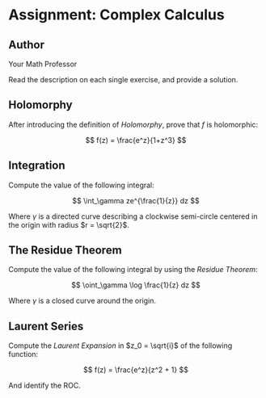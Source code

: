 # Assignment: Complex Calculus

## Author
Your Math Professor

Read the description on each single exercise, and provide a solution.

## Holomorphy
After introducing the definition of _Holomorphy_, prove that $f$ is holomorphic:

$$
f(z) = \frac{e^z}{1+z^3}
$$

## Integration
Compute the value of the following integral:

$$
\int_\gamma ze^{\frac{1}{z}} dz
$$

Where $\gamma$ is a directed curve describing a clockwise semi-circle centered in the origin with radius $r = \sqrt{2}$.

## The Residue Theorem
Compute the value of the following integral by using the _Residue Theorem_:

$$
\oint_\gamma \log \frac{1}{z} dz
$$

Where $\gamma$ is a closed curve around the origin.

## Laurent Series
Compute the _Laurent Expansion_ in $z_0 = \sqrt{i}$ of the following function:

$$
f(z) = \frac{e^z}{z^2 + 1}
$$

And identify the ROC.
